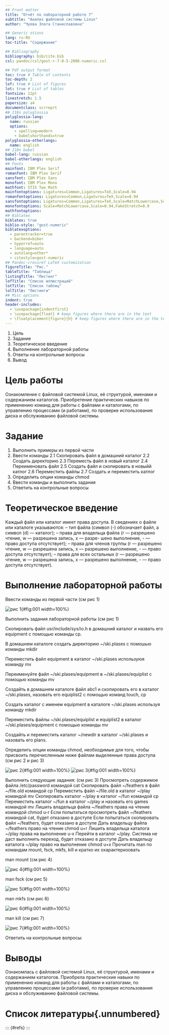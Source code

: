 ```yaml
---
## Front matter
title: "Отчёт по лабораторной работе 7"
subtitle: "Анализ файловой системы Linux"
author: "Чуева Злата Станиславовна"

## Generic otions
lang: ru-RU
toc-title: "Содержание"

## Bibliography
bibliography: bib/cite.bib
csl: pandoc/csl/gost-r-7-0-5-2008-numeric.csl

## Pdf output format
toc: true # Table of contents
toc-depth: 2
lof: true # List of figures
lot: true # List of tables
fontsize: 12pt
linestretch: 1.5
papersize: a4
documentclass: scrreprt
## I18n polyglossia
polyglossia-lang:
  name: russian
  options:
	- spelling=modern
	- babelshorthands=true
polyglossia-otherlangs:
  name: english
## I18n babel
babel-lang: russian
babel-otherlangs: english
## Fonts
mainfont: IBM Plex Serif
romanfont: IBM Plex Serif
sansfont: IBM Plex Sans
monofont: IBM Plex Mono
mathfont: STIX Two Math
mainfontoptions: Ligatures=Common,Ligatures=TeX,Scale=0.94
romanfontoptions: Ligatures=Common,Ligatures=TeX,Scale=0.94
sansfontoptions: Ligatures=Common,Ligatures=TeX,Scale=MatchLowercase,Scale=0.94
monofontoptions: Scale=MatchLowercase,Scale=0.94,FakeStretch=0.9
mathfontoptions:
## Biblatex
biblatex: true
biblio-style: "gost-numeric"
biblatexoptions:
  - parentracker=true
  - backend=biber
  - hyperref=auto
  - language=auto
  - autolang=other*
  - citestyle=gost-numeric
## Pandoc-crossref LaTeX customization
figureTitle: "Рис."
tableTitle: "Таблица"
listingTitle: "Листинг"
lofTitle: "Список иллюстраций"
lotTitle: "Список таблиц"
lolTitle: "Листинги"
## Misc options
indent: true
header-includes:
  - \usepackage{indentfirst}
  - \usepackage{float} # keep figures where there are in the text
  - \floatplacement{figure}{H} # keep figures where there are in the text
---
```

1. Цель
2. Задание 
3. Теоретическое введение
4. Выполнение лабораторной работы
5. Ответы на контрольные вопросы 
6. Вывод

# Цель работы

Ознакомление с файловой системой Linux, её структурой, именами и содержанием каталогов. Приобретение практических навыков по применению команд для работы с файлами и каталогами, по управлению процессами (и работами), по проверке использования диска и обслуживанию файловой системы.

# Задание

1. Выполнить примеры из первой части 
2. Ввести команды 
2.1 Скопировать файл в домашний каталог
2.2 Создать директорию
2.3 Переместь файл в новый каталог
2.4 Переименовать файл 
2.5 Создать файл и скопировать в новыйй катлог
2.6 Переместить файлы
2.7 Создать и переместить катлог
3. Определить опции команды chmod
4. Ввести команды и выполнить задания
5. Ответить на контрольные вопросы 

# Теоретическое введение

Каждый файл или каталог имеет права доступа.
В сведениях о файле или каталоге указываются:
– тип файла (символ (-) обозначает файл, а символ (d) — каталог);
– права для владельца файла (r — разрешено чтение, w — разрешена запись, x — разре-
шено выполнение, - — право доступа отсутствует);
– права для членов группы (r — разрешено чтение, w — разрешена запись, x — разрешено
выполнение, - — право доступа отсутствует);
– права для всех остальных (r — разрешено чтение, w — разрешена запись, x — разрешено
выполнение, - — право доступа отсутствует).

# Выполнение лабораторной работы

Ввести команды из первой части (см рис 1)

![рис 1](image/5424980330269502805.jpg){#fig:001 width=100%}

Выполнить задания лабораторной работы (см рис 1)

Скопировать файл usr/include/sys/io.h в домашний каталог и назвать его equipment с помощью команды ср. 

В домашнем каталоге создать директорию ~/ski.plases с помошью команды mkdir

Переместить файл equipment в каталог ~/ski.plases используюя команду mv

Переименуйте файл ~/ski.plases/equipment в ~/ski.plases/equiplist с помощью команды mv

Создайть в домашнем каталоге файл abc1 и скопировать его в каталог ~/ski.plases, назовать его equiplist2 с помощью команд touch, cp

Создать каталог с именем equipment в каталоге ~/ski.plases используя команду mkdir

Переместить файлы ~/ski.plases/equiplist и equiplist2 в каталог
~/ski.plases/equipment с помощью команды mv

Создайть и переместить каталог ~/newdir в каталог ~/ski.plases и назовать его plans.

Определить опции команды chmod, необходимые для того, чтобы присвоить перечисленным ниже файлам выделенные права доступа (см рис 2 и рис 3)

![рис 2](image/5424980330269502806.jpg){#fig:001 width=100%}
![рис 3](image/5424980330269502807.jpg){#fig:001 width=100%}

Выполнить следующие задания: (см рис 3)
Просмотреть содержимое файла /etc/password командой cat
Скопировать файл ~/feathers в файл ~/file.old командой cp
Переместить файл ~/file.old в каталог ~/play командой mv
Скопировать каталог ~/play в каталог ~/fun командой cp
Переместить каталог ~/fun в каталог ~/play и назовать его games командой mv
Лишить владельца файла ~/feathers права на чтение командой chmod u-r
Если попытаться просмотреть файл ~/feathers командой cat, будет отказано в доступе
Если попытаться скопировать файл ~/feathers, будет отказано в доступе
Дать владельцу файла ~/feathers право на чтение chmod u+r
Лишить владельца каталога ~/play права на выполнение u-x
Перейти в каталог ~/play. Система не даст выполнить переход, будет отказано в доступе
Дать владельцу каталога ~/play право на выполнение chmod u+x
Прочитать man по командам mount, fsck, mkfs, kill и кратко их охарактеризовать

man mount (см рис 4)

![рис 4](image/5424980330269502808.jpg){#fig:001 width=100%}

man fsck (см рис 5)

![рис 5](image/5424980330269502809.jpg){#fig:001 width=100%}

man mkfs (см рис 6)

![рис 6](image/5424980330269502811.jpg){#fig:001 width=100%}

man kill (см рис 7)

![рис 7](image/5424980330269502810.jpg){#fig:001 width=100%}


Ответить на контрольные вопросы:


# Выводы

Ознакомлась с файловой системой Linux, её структурой, именами и содержанием каталогов. Приобрела  практические навыки по применению команд для работы с файлами и каталогами, по управлению процессами (и работами), по проверке использования диска и обслуживанию файловой системы.


# Список литературы{.unnumbered}

::: {#refs}
:::
